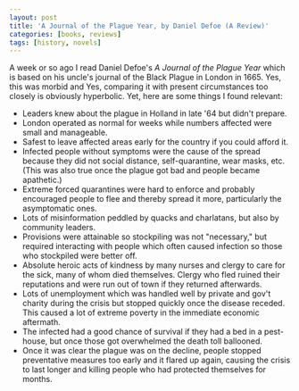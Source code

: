 ```yaml
---
layout: post
title: 'A Journal of the Plague Year, by Daniel Defoe (A Review)'
categories: [books, reviews]
tags: [history, novels]
---
```

A week or so ago I read Daniel Defoe's _A Journal of the Plague Year_ which is based on his uncle's journal of the Black Plague in London in 1665. Yes, this was morbid and Yes, comparing it with present circumstances too closely is obviously hyperbolic. Yet, here are some things I found relevant:

- Leaders knew about the plague in Holland in late '64 but didn't prepare.
- London operated as normal for weeks while numbers affected were small and manageable.
- Safest to leave affected areas early for the country if you could afford it.
- Infected people without symptoms were the cause of the spread because they did not social distance, self-quarantine, wear masks, etc. (This was also true once the plague got bad and people became apathetic.)
- Extreme forced quarantines were hard to enforce and probably encouraged people to flee and thereby spread it more, particularly the asymptomatic ones.
- Lots of misinformation peddled by quacks and charlatans, but also by community leaders.
- Provisions were attainable so stockpiling was not "necessary," but required interacting with people which often caused infection so those who stockpiled were better off.
- Absolute heroic acts of kindness by many nurses and clergy to care for the sick, many of whom died themselves. Clergy who fled ruined their reputations and were run out of town if they returned afterwards.
- Lots of unemployment which was handled well by private and gov't charity during the crisis but stopped quickly once the disease receded. This caused a lot of extreme poverty in the immediate economic aftermath.
- The infected had a good chance of survival if they had a bed in a pest-house, but once those got overwhelmed the death toll ballooned.
- Once it was clear the plague was on the decline, people stopped preventative measures too early and it flared up again, causing the crisis to last longer and killing people who had protected themselves for months.
